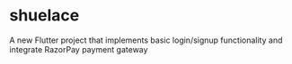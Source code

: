 # shuelace

A new Flutter project that implements basic login/signup functionality and integrate RazorPay payment gateway
